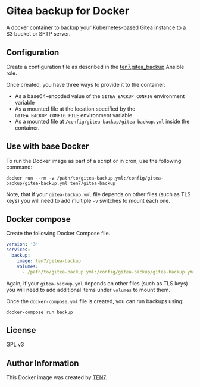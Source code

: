 # Gitea backup for Docker

A docker container to backup your Kubernetes-based Gitea instance to a S3 bucket or SFTP server.

## Configuration

Create a configuration file as described in the [ten7.gitea_backup](https://github.com/ten7/gitea-backup) Ansible role.

Once created, you have three ways to provide it to the container:
* As a base64-encoded value of the `GITEA_BACKUP_CONFIG` environment variable
* As a mounted file at the location specified by the `GITEA_BACKUP_CONFIG_FILE` environment variable
* As a mounted file at `/config/gitea-backup/gitea-backup.yml` inside the container.

## Use with base Docker

To run the Docker image as part of a script or in cron, use the following command:

```shell
docker run --rm -v /path/to/gitea-backup.yml:/config/gitea-backup/gitea-backup.yml ten7/gitea-backup
```

Note, that if your `gitea-backup.yml` file depends on other files (such as TLS keys) you will need to add multiple `-v` switches to mount each one.

## Docker compose

Create the following Docker Compose file.

```yaml
version: '3'
services:
  backup:
    image: ten7/gitea-backup
    volumes:
      - /path/to/gitea-backup.yml:/config/gitea-backup/gitea-backup.yml
```

Again, if your `gitea-backup.yml` depends on other files (such as TLS keys) you will need to add additional items under `volumes` to mount them.

Once the `docker-compose.yml` file is created, you can run backups using:

```shell
docker-compose run backup
```

## License

GPL v3

## Author Information

This Docker image was created by [TEN7](https://ten7.com/).

